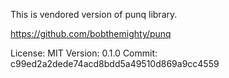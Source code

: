 This is vendored version of punq library.

https://github.com/bobthemighty/punq

License: MIT
Version: 0.1.0
Commit: c99ed2a2dede74acd8bdd5a49510d869a9cc4559